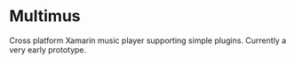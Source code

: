# Multimus
Cross platform Xamarin music player supporting simple plugins.
Currently a very early prototype.
